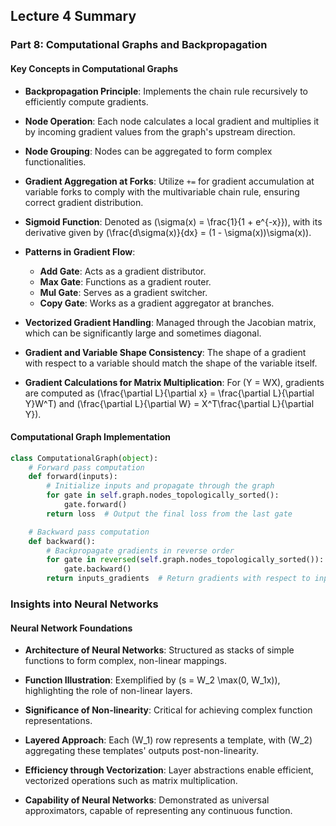 ## Lecture 4 Summary

### Part 8: Computational Graphs and Backpropagation

#### Key Concepts in Computational Graphs

- **Backpropagation Principle**: Implements the chain rule recursively to efficiently compute gradients.

- **Node Operation**: Each node calculates a local gradient and multiplies it by incoming gradient values from the graph's upstream direction.

- **Node Grouping**: Nodes can be aggregated to form complex functionalities.

- **Gradient Aggregation at Forks**: Utilize `+=` for gradient accumulation at variable forks to comply with the multivariable chain rule, ensuring correct gradient distribution.

- **Sigmoid Function**: Denoted as \(\sigma(x) = \frac{1}{1 + e^{-x}}\), with its derivative given by \(\frac{d\sigma(x)}{dx} = (1 - \sigma(x))\sigma(x)\).

- **Patterns in Gradient Flow**:
  - **Add Gate**: Acts as a gradient distributor.
  - **Max Gate**: Functions as a gradient router.
  - **Mul Gate**: Serves as a gradient switcher.
  - **Copy Gate**: Works as a gradient aggregator at branches.

- **Vectorized Gradient Handling**: Managed through the Jacobian matrix, which can be significantly large and sometimes diagonal.

- **Gradient and Variable Shape Consistency**: The shape of a gradient with respect to a variable should match the shape of the variable itself.

- **Gradient Calculations for Matrix Multiplication**: For \(Y = WX\), gradients are computed as \(\frac{\partial L}{\partial x} = \frac{\partial L}{\partial Y}W^T\) and \(\frac{\partial L}{\partial W} = X^T\frac{\partial L}{\partial Y}\).

#### Computational Graph Implementation

``` python
class ComputationalGraph(object):
    # Forward pass computation
    def forward(inputs):
        # Initialize inputs and propagate through the graph
        for gate in self.graph.nodes_topologically_sorted():
            gate.forward()
        return loss  # Output the final loss from the last gate

    # Backward pass computation
    def backward():
        # Backpropagate gradients in reverse order
        for gate in reversed(self.graph.nodes_topologically_sorted()):
            gate.backward()
        return inputs_gradients  # Return gradients with respect to inputs
```

### Insights into Neural Networks

#### Neural Network Foundations

- **Architecture of Neural Networks**: Structured as stacks of simple functions to form complex, non-linear mappings.

- **Function Illustration**: Exemplified by \(s = W_2 \max(0, W_1x)\), highlighting the role of non-linear layers.

- **Significance of Non-linearity**: Critical for achieving complex function representations.

- **Layered Approach**: Each \(W_1\) row represents a template, with \(W_2\) aggregating these templates' outputs post-non-linearity.

- **Efficiency through Vectorization**: Layer abstractions enable efficient, vectorized operations such as matrix multiplication.

- **Capability of Neural Networks**: Demonstrated as universal approximators, capable of representing any continuous function.
